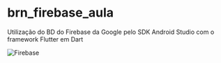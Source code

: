 # brn_firebase_aula

Utilização do BD do Firebase da Google pelo SDK Android Studio com o framework Flutter em Dart


![Firebase](https://user-images.githubusercontent.com/93531387/175992004-4d37673c-eb65-4eb5-abb1-3707e2a0f581.PNG)
